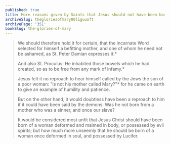 ```yaml
---
published: true
title: More reasons given by Saints that Jesus should not have been born of a woman once a slave to Lucifer
archiveSlug: thegloriesofmary00liguuoft
archivePage: '351'
bookSlug: the-glories-of-mary
---
```


> We should therefore hold it for certain, that the incarnate Word selected for himself a befitting mother, and one of whom he need not be ashamed, as St. Peter Damian expresses it.\*
>
> And also St. Proculus: He inhabited those bowels which he had created, so as to be free from any mark of infamy.\*
>
> Jesus felt it no reproach to hear himself called by the Jews the son of a poor woman: "Is not his mother called Mary?"\* for he came on earth to give an example of humility and patience.
>
> But on the other hand, it would doubtless have been a reproach to him if it could have been said by the demons: Was he not born from a mother who was a sinner, and once our slave?
>
> It would be considered most unfit that Jesus Christ should have been born of a woman deformed and maimed in body, or possessed by evil spirits; but how much more unseemly that he should be born of a woman once deformed in soul, and possessed by Lucifer.
